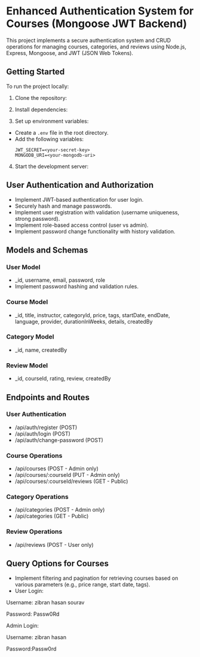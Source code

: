 # Enhanced Authentication System for Courses (Mongoose JWT Backend)

This project implements a secure authentication system and CRUD operations for managing courses, categories, and reviews using Node.js, Express, Mongoose, and JWT (JSON Web Tokens).

## Getting Started

To run the project locally:

1. Clone the repository:

2. Install dependencies:

3. Set up environment variables:
- Create a `.env` file in the root directory.
- Add the following variables:
  ```
  JWT_SECRET=<your-secret-key>
  MONGODB_URI=<your-mongodb-uri>
  ```

4. Start the development server:

## User Authentication and Authorization

- Implement JWT-based authentication for user login.
- Securely hash and manage passwords.
- Implement user registration with validation (username uniqueness, strong password).
- Implement role-based access control (user vs admin).
- Implement password change functionality with history validation.

## Models and Schemas

### User Model

- _id, username, email, password, role
- Implement password hashing and validation rules.

### Course Model

- _id, title, instructor, categoryId, price, tags, startDate, endDate, language, provider, durationInWeeks, details, createdBy

### Category Model

- _id, name, createdBy

### Review Model

- _id, courseId, rating, review, createdBy

## Endpoints and Routes

### User Authentication

- /api/auth/register (POST)
- /api/auth/login (POST)
- /api/auth/change-password (POST)

### Course Operations

- /api/courses (POST - Admin only)
- /api/courses/:courseId (PUT - Admin only)
- /api/courses/:courseId/reviews (GET - Public)

### Category Operations

- /api/categories (POST - Admin only)
- /api/categories (GET - Public)

### Review Operations

- /api/reviews (POST - User only)

## Query Options for Courses

- Implement filtering and pagination for retrieving courses based on various parameters (e.g., price range, start date, tags).
- User Login:

Username: zibran hasan sourav

Password: Passw0Rd

Admin Login:

Username: zibran hasan

Password:Passw0rd
